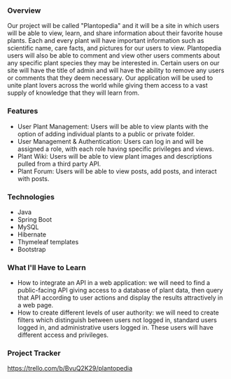 ### Overview
Our project will be called "Plantopedia" and it will be a site in which users will be able to view, learn, and share information about their favorite house plants. Each and every plant will have important information such as scientific name, care facts, and pictures for our users to view. Plantopedia users will also be able to comment and view other users comments about any specific plant species they may be interested in. Certain users on our site will have the title of admin and will have the ability to remove any users or comments that they deem necessary. Our application will be used to unite plant lovers across the world while giving them access to a vast supply of knowledge that they will learn from.
### Features
* User Plant Management: Users will be able to view plants with the option of adding individual plants to a public or private folder.
* User Management & Authentication: Users can log in and will be assigned a role, with each role having specific privileges and views.
* Plant Wiki: Users will be able to view plant images and descriptions pulled from a third party API.
* Plant Forum: Users will be able to view posts, add posts, and interact with posts.
### Technologies
* Java
* Spring Boot
* MySQL
* Hibernate
* Thymeleaf templates
* Bootstrap
### What I'll Have to Learn
* How to integrate an API in a web application: we will need to find a public-facing API giving access to a database of plant data, then query that API according to user actions and display the results attractively in a web page.
* How to create different levels of user authority: we will need to create filters which distinguish between users not logged in, standard users logged in, and administrative users logged in. These users will have different access and privileges.
### Project Tracker
https://trello.com/b/BvuQ2K29/plantopedia
